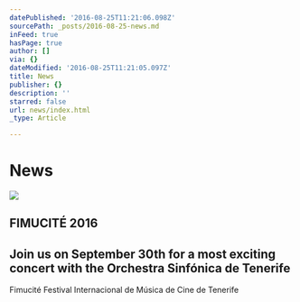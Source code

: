 ```yaml
---
datePublished: '2016-08-25T11:21:06.098Z'
sourcePath: _posts/2016-08-25-news.md
inFeed: true
hasPage: true
author: []
via: {}
dateModified: '2016-08-25T11:21:05.097Z'
title: News
publisher: {}
description: ''
starred: false
url: news/index.html
_type: Article

---
```

# News
![](https://the-grid-user-content.s3-us-west-2.amazonaws.com/b629ac08-87cd-46c5-840d-044a31cc15e0.png)

## FIMUCITÉ 2016

<article style=""><h1>Join us on September 30th for a most exciting concert with the Orchestra Sinfónica de Tenerife</h1><p>Fimucité Festival Internacional de Música de Cine de Tenerife</p></article>